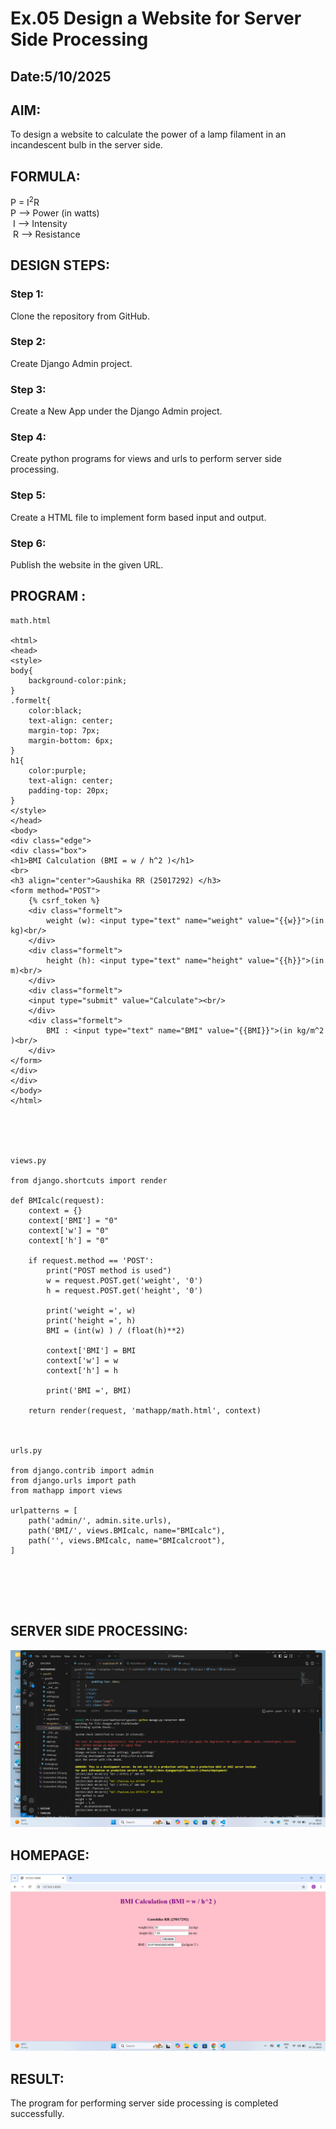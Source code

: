 # Ex.05 Design a Website for Server Side Processing
## Date:5/10/2025

## AIM:
 To design a website to calculate the power of a lamp filament in an incandescent bulb in the server side. 


## FORMULA:
P = I<sup>2</sup>R
<br> P --> Power (in watts)
<br> I --> Intensity
<br> R --> Resistance

## DESIGN STEPS:

### Step 1:
Clone the repository from GitHub.

### Step 2:
Create Django Admin project.

### Step 3:
Create a New App under the Django Admin project.

### Step 4:
Create python programs for views and urls to perform server side processing.

### Step 5:
Create a HTML file to implement form based input and output.

### Step 6:
Publish the website in the given URL.

## PROGRAM :

```
math.html

<html>
<head>
<style>
body{
    background-color:pink;
}
.formelt{
    color:black;
    text-align: center;
    margin-top: 7px;
    margin-bottom: 6px;
}
h1{
    color:purple;
    text-align: center;
    padding-top: 20px;
}
</style>
</head>
<body>
<div class="edge">
<div class="box">
<h1>BMI Calculation (BMI = w / h^2 )</h1>
<br>
<h3 align="center">Gaushika RR (25017292) </h3>
<form method="POST">
    {% csrf_token %}
    <div class="formelt">
        weight (w): <input type="text" name="weight" value="{{w}}">(in kg)<br/>
    </div>
    <div class="formelt">
        height (h): <input type="text" name="height" value="{{h}}">(in m)<br/>
    </div>
    <div class="formelt">
    <input type="submit" value="Calculate"><br/>
    </div>
    <div class="formelt">
        BMI : <input type="text" name="BMI" value="{{BMI}}">(in kg/m^2 )<br/>
    </div>
</form>
</div>
</div>
</body>
</html>





views.py

from django.shortcuts import render

def BMIcalc(request):
    context = {}
    context['BMI'] = "0"
    context['w'] = "0"
    context['h'] = "0"

    if request.method == 'POST':
        print("POST method is used")
        w = request.POST.get('weight', '0')
        h = request.POST.get('height', '0')

        print('weight =', w)
        print('height =', h)
        BMI = (int(w) ) / (float(h)**2)

        context['BMI'] = BMI
        context['w'] = w
        context['h'] = h

        print('BMI =', BMI)

    return render(request, 'mathapp/math.html', context)



urls.py

from django.contrib import admin
from django.urls import path
from mathapp import views

urlpatterns = [
    path('admin/', admin.site.urls),
    path('BMI/', views.BMIcalc, name="BMIcalc"),
    path('', views.BMIcalc, name="BMIcalcroot"),  
]






```

## SERVER SIDE PROCESSING:
![alt text](<Screenshot (41).png>)

## HOMEPAGE:
![alt text](<Screenshot (40).png>)

## RESULT:
The program for performing server side processing is completed successfully.
